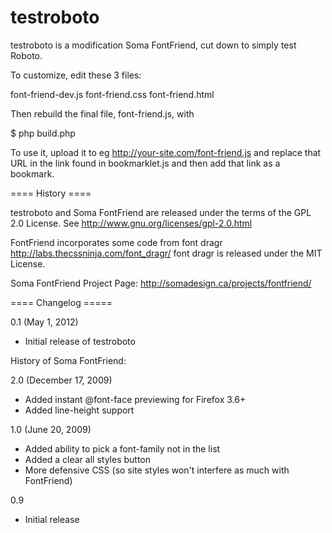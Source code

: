 testroboto
==========

testroboto is a modification Soma FontFriend, cut down to 
simply test Roboto.

To customize, edit these 3 files:

font-friend-dev.js
font-friend.css
font-friend.html

Then rebuild the final file, font-friend.js, with 

$ php build.php

To use it, upload it to eg http://your-site.com/font-friend.js 
and replace that URL in the link found in bookmarklet.js and then
add that link as a bookmark.

==== History ====

testroboto and Soma FontFriend are released under the terms of 
the GPL 2.0 License. See http://www.gnu.org/licenses/gpl-2.0.html

FontFriend incorporates some code from font dragr 
http://labs.thecssninja.com/font_dragr/
font dragr is released under the MIT License.

Soma FontFriend Project Page: http://somadesign.ca/projects/fontfriend/

==== Changelog =====

0.1 (May 1, 2012)

* Initial release of testroboto 


History of Soma FontFriend:

2.0 (December 17, 2009)

* Added instant @font-face previewing for Firefox 3.6+
* Added line-height support

1.0 (June 20, 2009)

* Added ability to pick a font-family not in the list
* Added a clear all styles button
* More defensive CSS (so site styles won't interfere as much with FontFriend)

0.9

* Initial release